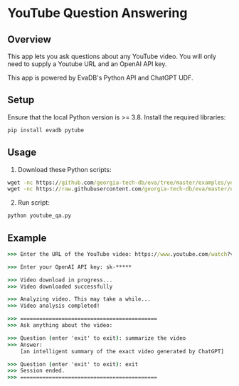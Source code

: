 # YouTube Question Answering

## Overview
This app lets you ask questions about any YouTube video. You will only need to supply a Youtube URL and an OpenAI API key.

This app is powered by EvaDB's Python API and ChatGPT UDF.

## Setup
Ensure that the local Python version is >= 3.8. Install the required libraries:

```bat
pip install evadb pytube
```

## Usage
1. Download these Python scripts: 

```bat
wget -nc https://github.com/georgia-tech-db/eva/tree/master/examples/youtube_qa/youtube_qa.py
wget -nc https://raw.githubusercontent.com/georgia-tech-db/eva/master/evadb/udfs/chatgpt.py
``` 

2. Run script: 
```bat
python youtube_qa.py
```

## Example

```bat
>>> Enter the URL of the YouTube video: https://www.youtube.com/watch?v=******

>>> Enter your OpenAI API key: sk-*****

>>> Video download in progress...
>>> Video downloaded successfully

>>> Analyzing video. This may take a while...
>>> Video analysis completed!

>>> ===========================================
>>> Ask anything about the video:

>>> Question (enter 'exit' to exit): summarize the video
>>> Answer:
    [an intelligent summary of the exact video generated by ChatGPT]

>>> Question (enter 'exit' to exit): exit
>>> Session ended.
>>> ===========================================
